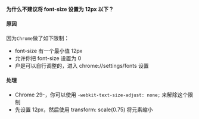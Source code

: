 #### 为什么不建议将 font-size 设置为 12px 以下？

#### 原因

因为`Chrome`做了如下限制：

- font-size 有一个最小值 12px
- 允许你把 font-size 设置为 0
- 户是可以自行调整的，进入 chrome://settings/fonts 设置

#### 处理

- Chrome 29-，你可以使用 `-webkit-text-size-adjust: none;` 来解除这个限制
- 先设置 12px，然后使用 transform: scale(0.75) 将元素缩小

